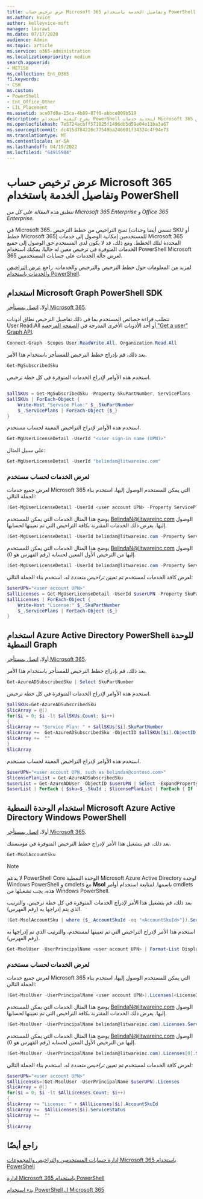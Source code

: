 ```yaml
---
title: عرض ترخيص حساب Microsoft 365 وتفاصيل الخدمة باستخدام PowerShell
ms.author: kvice
author: kelleyvice-msft
manager: laurawi
ms.date: 07/17/2020
audience: Admin
ms.topic: article
ms.service: o365-administration
ms.localizationpriority: medium
search.appverid:
- MET150
ms.collection: Ent_O365
f1.keywords:
- CSH
ms.custom:
- PowerShell
- Ent_Office_Other
- LIL_Placement
ms.assetid: ace07d8a-15ca-4b89-87f0-abbce809b519
description: يشرح كيفية استخدام PowerShell لتحديد خدمات Microsoft 365 التي تم تعيينها للمستخدمين.
ms.openlocfilehash: 7e5724acbff571825f1496db5d59e04e11ba3a67
ms.sourcegitcommit: dc415d784226c77549ba246601f34324c4f94e73
ms.translationtype: MT
ms.contentlocale: ar-SA
ms.lasthandoff: 04/19/2022
ms.locfileid: "64915984"
---
```

# <a name="view-microsoft-365-account-license-and-service-details-with-powershell"></a>عرض ترخيص حساب Microsoft 365 وتفاصيل الخدمة باستخدام PowerShell

*تنطبق هذه المقالة على كل من Microsoft 365 Enterprise و Office 365 Enterprise.*

في Microsoft 365، تمنح التراخيص من خطط الترخيص (تسمى أيضا وحدات SKU أو خطط Microsoft 365) للمستخدمين إمكانية الوصول إلى خدمات Microsoft 365 المحددة لتلك الخطط. ومع ذلك، قد لا يكون لدى المستخدم حق الوصول إلى جميع الخدمات المتوفرة في ترخيص معين له حاليا. يمكنك استخدام PowerShell Microsoft 365 لعرض حالة الخدمات على حسابات المستخدمين.

لمزيد من المعلومات حول خطط الترخيص والترخيص والخدمات، راجع [عرض التراخيص والخدمات باستخدام PowerShell](view-licenses-and-services-with-microsoft-365-powershell.md).

## <a name="use-the-microsoft-graph-powershell-sdk"></a>استخدام Microsoft Graph PowerShell SDK

أولا، [اتصل بمستأجر Microsoft 365](/graph/powershell/get-started#authentication).

تتطلب قراءة خصائص المستخدم بما في ذلك تفاصيل الترخيص نطاق أذونات User.Read.All أو أحد الأذونات الأخرى المدرجة في [الصفحة المرجعية "Get a user" Graph API](/graph/api/user-get).

```powershell
Connect-Graph -Scopes User.ReadWrite.All, Organization.Read.All
```

بعد ذلك، قم بإدراج خطط الترخيص للمستأجر باستخدام هذا الأمر.

```powershell
Get-MgSubscribedSku
```

استخدم هذه الأوامر لإدراج الخدمات المتوفرة في كل خطة ترخيص.

```powershell

$allSKUs = Get-MgSubscribedSku -Property SkuPartNumber, ServicePlans 
$allSKUs | ForEach-Object {
    Write-Host "Service Plan:" $_.SkuPartNumber
    $_.ServicePlans | ForEach-Object {$_}
}

```

استخدم هذه الأوامر لإدراج التراخيص المعينة لحساب مستخدم.

```powershell
Get-MgUserLicenseDetail -UserId "<user sign-in name (UPN)>"
```

على سبيل المثال:

```powershell
Get-MgUserLicenseDetail -UserId "belindan@litwareinc.com"
```

### <a name="to-view-services-for-a-user-account"></a>لعرض الخدمات لحساب مستخدم

لعرض جميع خدمات Microsoft 365 التي يمكن للمستخدم الوصول إليها، استخدم بناء الجملة التالي:
  
```powershell
(Get-MgUserLicenseDetail -UserId <user account UPN> -Property ServicePlans)[<LicenseIndexNumber>].ServicePlans
```

يوضح هذا المثال الخدمات التي يمكن للمستخدم BelindaN@litwareinc.com الوصول إليها. يعرض ذلك الخدمات المقترنة بكافة التراخيص التي تم تعيينها لحسابها.
  
```powershell
(Get-MgUserLicenseDetail -UserId belindan@litwareinc.com -Property ServicePlans).ServicePlans
```

يوضح هذا المثال الخدمات التي يمكن للمستخدم BelindaN@litwareinc.com الوصول إليها من الترخيص الأول المعين لحسابه (رقم الفهرس هو 0).
  
```powershell
(Get-MgUserLicenseDetail -UserId belindan@litwareinc.com -Property ServicePlans)[0].ServicePlans
```

لعرض كافة الخدمات لمستخدم تم تعيين *تراخيص متعددة* له، استخدم بناء الجملة التالي:

```powershell
$userUPN="<user account UPN>"
$allLicenses = Get-MgUserLicenseDetail -UserId $userUPN -Property SkuPartNumber, ServicePlans
$allLicenses | ForEach-Object {
    Write-Host "License:" $_.SkuPartNumber
    $_.ServicePlans | ForEach-Object {$_}
}

```

## <a name="use-the-azure-active-directory-powershell-for-graph-module"></a>استخدام Azure Active Directory PowerShell للوحدة النمطية Graph

أولا، [اتصل بمستأجر Microsoft 365](connect-to-microsoft-365-powershell.md#connect-with-the-azure-active-directory-powershell-for-graph-module).
  
بعد ذلك، قم بإدراج خطط الترخيص للمستأجر باستخدام هذا الأمر.

```powershell
Get-AzureADSubscribedSku | Select SkuPartNumber
```

استخدم هذه الأوامر لإدراج الخدمات المتوفرة في كل خطة ترخيص.

```powershell
$allSKUs=Get-AzureADSubscribedSku
$licArray = @()
for($i = 0; $i -lt $allSKUs.Count; $i++)
{
$licArray += "Service Plan: " + $allSKUs[$i].SkuPartNumber
$licArray +=  Get-AzureADSubscribedSku -ObjectID $allSKUs[$i].ObjectID | Select -ExpandProperty ServicePlans
$licArray +=  ""
}
$licArray
```

استخدم هذه الأوامر لإدراج التراخيص المعينة لحساب مستخدم.

```powershell
$userUPN="<user account UPN, such as belindan@contoso.com>"
$licensePlanList = Get-AzureADSubscribedSku
$userList = Get-AzureADUser -ObjectID $userUPN | Select -ExpandProperty AssignedLicenses | Select SkuID 
$userList | ForEach { $sku=$_.SkuId ; $licensePlanList | ForEach { If ( $sku -eq $_.ObjectId.substring($_.ObjectId.length - 36, 36) ) { Write-Host $_.SkuPartNumber } } }
```

## <a name="use-the-microsoft-azure-active-directory-module-for-windows-powershell"></a>استخدام الوحدة النمطية Microsoft Azure Active Directory Windows PowerShell

أولا، [اتصل بمستأجر Microsoft 365](connect-to-microsoft-365-powershell.md#connect-with-the-microsoft-azure-active-directory-module-for-windows-powershell).

بعد ذلك، قم بتشغيل هذا الأمر لإدراج خطط الترخيص المتوفرة في مؤسستك. 

```powershell
Get-MsolAccountSku
```
>[!Note]
>لا يدعم PowerShell Core الوحدة النمطية Microsoft Azure Active Directory لوحدة Windows PowerShell و cmdlets مع **Msol** باسمها. لمتابعة استخدام أوامر cmdlets هذه، يجب تشغيلها من Windows PowerShell.
>

بعد ذلك، قم بتشغيل هذا الأمر لإدراج الخدمات المتوفرة في كل خطة ترخيص، والترتيب الذي يتم إدراجها به (رقم الفهرس).

```powershell
(Get-MsolAccountSku | where {$_.AccountSkuId -eq "<AccountSkuId>"}).ServiceStatus
```
  
استخدم هذا الأمر لإدراج التراخيص التي تم تعيينها لمستخدم، والترتيب الذي تم إدراجها به (رقم الفهرس).

```powershell
Get-MsolUser -UserPrincipalName <user account UPN> | Format-List DisplayName,Licenses
```

### <a name="to-view-services-for-a-user-account"></a>لعرض الخدمات لحساب مستخدم

لعرض جميع خدمات Microsoft 365 التي يمكن للمستخدم الوصول إليها، استخدم بناء الجملة التالي:
  
```powershell
(Get-MsolUser -UserPrincipalName <user account UPN>).Licenses[<LicenseIndexNumber>].ServiceStatus
```

يوضح هذا المثال الخدمات التي يمكن للمستخدم BelindaN@litwareinc.com الوصول إليها. يعرض ذلك الخدمات المقترنة بكافة التراخيص التي تم تعيينها لحسابها.
  
```powershell
(Get-MsolUser -UserPrincipalName belindan@litwareinc.com).Licenses.ServiceStatus
```

يوضح هذا المثال الخدمات التي يمكن للمستخدم BelindaN@litwareinc.com الوصول إليها من الترخيص الأول المعين لحسابه (رقم الفهرس هو 0).
  
```powershell
(Get-MsolUser -UserPrincipalName belindan@litwareinc.com).Licenses[0].ServiceStatus
```

لعرض كافة الخدمات لمستخدم تم تعيين *تراخيص متعددة* له، استخدم بناء الجملة التالي:

```powershell
$userUPN="<user account UPN>"
$AllLicenses=(Get-MsolUser -UserPrincipalName $userUPN).Licenses
$licArray = @()
for($i = 0; $i -lt $AllLicenses.Count; $i++)
{
$licArray += "License: " + $AllLicenses[$i].AccountSkuId
$licArray +=  $AllLicenses[$i].ServiceStatus
$licArray +=  ""
}
$licArray
```

## <a name="see-also"></a>راجع أيضًا

[إدارة حسابات المستخدمين والتراخيص والمجموعات Microsoft 365 باستخدام PowerShell](manage-user-accounts-and-licenses-with-microsoft-365-powershell.md)
  
[إدارة Microsoft 365 باستخدام PowerShell](manage-microsoft-365-with-microsoft-365-powershell.md)
  
[بدء استخدام PowerShell ل Microsoft 365](getting-started-with-microsoft-365-powershell.md)
